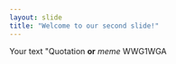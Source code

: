 ```yaml
---
layout: slide
title: "Welcome to our second slide!"
---
```

Your text
"Quotation **or** _meme_ WWG1WGA
